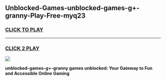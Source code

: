 
## Unblocked-Games-unblocked-games-g+-granny-Play-Free-myq23
<h3>
<a href="https://premium76.site?title=unblocked-games-g+-granny&ref=23A">CLICK TO PLAY</a></h3>
<hr>

<h3>
<a href="https://premium76.site?title=unblocked-games-g+-granny&ref=23A">CLICK 2 PLAY</a>
  
</h3>

<a href="https://premium76.site?title=unblocked-games-g+-granny&ref=23A"><img src="https://clearcache.store/games.png"></a>


**unblocked-games-g+-granny games unblocked: Your Gateway to Fun and Accessible Online Gaming**
